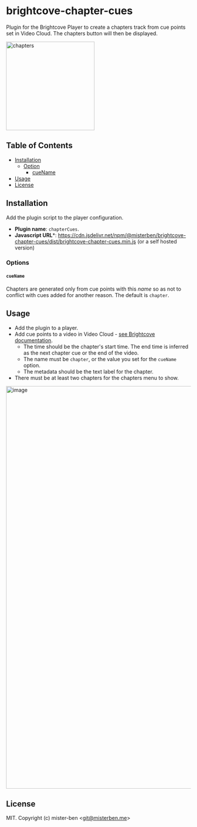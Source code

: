 # brightcove-chapter-cues

Plugin for the Brightcove Player to create a chapters track from cue points set in Video Cloud. The chapters button will then be displayed.

<img width="241" alt="chapters" src="https://user-images.githubusercontent.com/1676039/171051272-286974de-a024-482d-b503-00f50aa01db1.png">


## Table of Contents

<!-- START doctoc generated TOC please keep comment here to allow auto update -->
<!-- DON'T EDIT THIS SECTION, INSTEAD RE-RUN doctoc TO UPDATE -->

- [Installation](#installation)
  - [Option](#option)
    - [cueName](#cuename)
- [Usage](#usage)
- [License](#license)

<!-- END doctoc generated TOC please keep comment here to allow auto update -->
## Installation

Add the plugin script to the player configuration.

* **Plugin name**: `chapterCues`.
* **Javascript URL***: https://cdn.jsdelivr.net/npm/@misterben/brightcove-chapter-cues/dist/brightcove-chapter-cues.min.js (or a self hosted version)

### Options

#### `cueName`

Chapters are generated only from cue points with this _name_ so as not to conflict with cues added for another reason.
The default is `chapter`.

## Usage

- Add the plugin to a player.
- Add cue points to a video in Video Cloud - [see Brightcove documentation][bc-add-cues].
  - The time should be the chapter's start time. The end time is inferred as the next chapter cue or the end of the video.
  - The name must be `chapter`, or the value you set for the `cueName` option.
  - The metadata should be the text label for the chapter.
- There must be at least two chapters for the chapters menu to show.

<img width="1095" alt="image" src="https://user-images.githubusercontent.com/1676039/129568176-a65bfc56-d55c-4bef-b1ae-4dbec43ddebd.png">

## License

MIT. Copyright (c) mister-ben &lt;git@misterben.me&gt;

[videojs]: http://videojs.com/
[bc-add-cues]: https://studio.support.brightcove.com/media/working-cue-points-media-module.html
